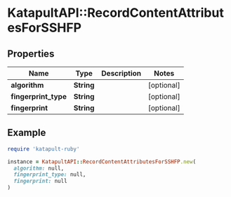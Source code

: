 # KatapultAPI::RecordContentAttributesForSSHFP

## Properties

| Name | Type | Description | Notes |
| ---- | ---- | ----------- | ----- |
| **algorithm** | **String** |  | [optional] |
| **fingerprint_type** | **String** |  | [optional] |
| **fingerprint** | **String** |  | [optional] |

## Example

```ruby
require 'katapult-ruby'

instance = KatapultAPI::RecordContentAttributesForSSHFP.new(
  algorithm: null,
  fingerprint_type: null,
  fingerprint: null
)
```

